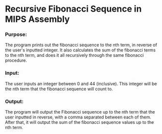 # Recursive Fibonacci Sequence in MIPS Assembly

### Purpose:  
The program prints out the fibonacci sequence to the nth term, in reverse 
of the user's inputted integer. It also calculates the sum of the fibonacci
terms to the nth term, and does it all recursively through the same 
fibonacci procedure.

### Input:    
The user inputs an integer between 0 and 44 (inclusive). This integer will 
be the nth term that the fibonacci sequence will count to. 

### Output:   
The program will output the Fibonacci sequence up to the nth term that the
user inputted in reverse, with a comma separated between each of them. 
After that, it will output the sum of the fibonacci sequence values up to
the nth term.

